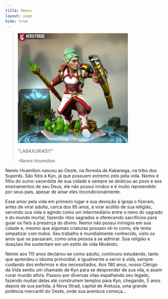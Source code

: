 ```yaml
---
title: Nemix
layout: page
hide: true
---
```

> <img src="../../assets/players_photos/nemix.png" alt="Nemix" width="350"/>
>
> "LABAXURIAS!!!"    
>
> *-Nemix Hoamilion*

Nemix Hoamilion nasceu ao Oeste, na floresta de Kakanega, na tribo dos Superds. São fiéis à Kyn, já que possuem extremo zelo pela vida. Nemix é filho do sumo-sacerdote de sua cidade e sempre se dedicou ao povo e aos ensinamentos de seu Deus, ele não possui irmãos e é muito repreendido por seus pais, apesar de amar eles incondicionalmente. 

Esse amor pela vida em primeiro lugar e sua devoção à igreja o fizeram, antes de virar adulto, cerca dos 85 anos, à virar acólito de sua religião, servindo sua vida e agindo como um intermediário entre o reino do sagrado e do mundo mortal, fazendo ritos sagrados e oferecendo sacrifícios para guiar os fieis à presença do divino. Nemix não possui inimigos em sua cidade e, mesmo que algumas criaturas possam vê-lo como, ele tenta simpatizar com todos. Seu trabalho é mundialmente conhecido, visto os anos que se passaram, como uma pessoa a se admirar. Sua religião e doações lhe sustentam em um estilo de vida Modesto.
 
Nemix aos 115 anos declarou-se como adulto, continuou estudando, tanto que aprendeu o idioma primordial, e igualmente a servir à vida, sempre cuidando dos enfermos e dos necessitados. Aos 180 anos, nosso Clérigo da Vida sentiu um chamado de Kyn para se desprender de sua vila, e assim curar mundo afora. Passou por diversas vilas espalhando seu legado, fazendo muitas delas até construírem templos para Kyn, chegando, 5 anos depois de sua partida, à Nova Strad, capital de Aretuza, uma grande potência mercantil do Oeste, onde sua aventura começa...


<style>
    img {
    max-width: 100%;
    height: auto;
  }
</style>